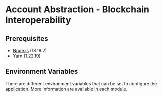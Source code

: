 # Account Abstraction - Blockchain Interoperability

## Prerequisites

* [Node.js](https://nodejs.org/en/) (18.18.2)
* [Yarn](https://yarnpkg.com/) (1.22.19)

## Environment Variables

There are different environment variables that can be set to configure the application. More information are available in each module. 
